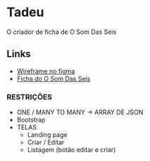 # Tadeu
O criador de ficha de O Som Das Seis

## Links
- [Wireframe no figma](https://www.figma.com/file/c1hoAExdDALvFZYbBjvWuT/Tadeu---Wireframe?node-id=14%3A161)
- [Ficha do O Som Das Seis](https://drive.google.com/file/d/1hPdeklvzXJe3Vy8kAPFZmQAi5ELmQADu/view)

### RESTRIÇÕES
- ONE / MANY TO MANY -> ARRAY DE JSON
- Bootstrap
- TELAS
	- Landing page
	- Criar / Editar
	- Listagem (botão editar e criar)
